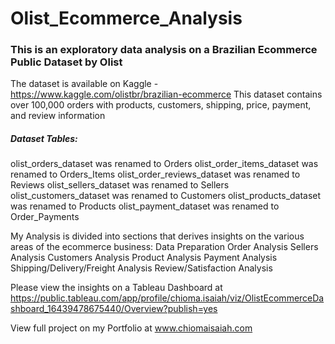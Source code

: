 # Olist_Ecommerce_Analysis


### This is an exploratory data analysis on a Brazilian Ecommerce Public Dataset by Olist
The dataset is available on Kaggle - https://www.kaggle.com/olistbr/brazilian-ecommerce
This dataset contains over 100,000 orders with products, customers, shipping, price, payment, and review information

##### Dataset Tables:
olist_orders_dataset was renamed to Orders
olist_order_items_dataset was renamed to Orders_Items
olist_order_reviews_dataset was renamed to Reviews
olist_sellers_dataset was renamed to Sellers
olist_customers_dataset was renamed to Customers
olist_products_dataset was renamed to Products
olist_payment_dataset was renamed to Order_Payments

My Analysis is divided into sections that derives insights on the various areas of the ecommerce business:
Data Preparation
Order Analysis
Sellers Analysis
Customers Analysis
Product Analysis
Payment Analysis
Shipping/Delivery/Freight Analysis
Review/Satisfaction Analysis


Please view the insights on a Tableau Dashboard at https://public.tableau.com/app/profile/chioma.isaiah/viz/OlistEcommerceDashboard_16439478675440/Overview?publish=yes

View full project on my Portfolio at www.chiomaisaiah.com
